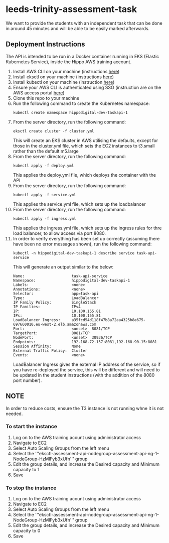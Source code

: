 # leeds-trinity-assessment-task
We want to provide the students with an independent task that can be done in around 45 minutes and will be able to be easily marked afterwards.

## Deployment Instructions
The API is intended to be run in a Docker container running in EKS (Elastic Kubernetes Service), inside the Hippo AWS training account.

1. Install AWS CLI on your machine (instructions [here](https://docs.aws.amazon.com/cli/latest/userguide/getting-started-install.html))
2. Install eksctl on your machine (instructions [here](https://docs.aws.amazon.com/emr/latest/EMR-on-EKS-DevelopmentGuide/setting-up-eksctl.html))
3. Install kubectl on your machine (instruction [here](https://docs.aws.amazon.com/eks/latest/userguide/install-kubectl.html))
4. Ensure your AWS CLI is authenticated using SSO (instruction are on the AWS access portal [here](https://hippodigital.awsapps.com/start/#/?tab=accounts))
5. Clone this repo to your machine
6. Run the following command to create the Kubernetes namespace:
   ```
   kubectl create namespace hippodigital-dev-taskapi-1
   ```
7. From the server directory, run the following command:
   ```
   eksctl create cluster -f cluster.yml
   ```
   This will create an EKS cluster in AWS utilising the defaults, except for those in the cluster.yml file, which sets the EC2 instances to t3.small rather than the default m5.large
8. From the server directory, run the following command:
   ```
   kubectl apply -f deploy.yml
   ```
   This applies the deploy.yml file, which deploys the container with the API 
9. From the server directory, run the following command:
   ```
   kubectl apply -f service.yml
   ```
   This applies the service.yml file, which sets up the loadbalancer
10. From the server directory, run the following command:
    ```
    kubectl apply -f ingress.yml
    ```
    This applies the ingress.yml file, which sets up the ingress rules for thre load balancer, to allow access via port 8080.
11. In order to verify everything has been set up correctly (assuming there have been no error messages shown), run the following command:
    ```
    kubectl -n hippodigital-dev-taskapi-1 describe service task-api-service
    ```
    This will generate an output similar to the below:
    ```
    Name:                     task-api-service
    Namespace:                hippodigital-dev-taskapi-1
    Labels:                   <none>
    Annotations:              <none>
    Selector:                 app=task-api
    Type:                     LoadBalancer
    IP Family Policy:         SingleStack
    IP Families:              IPv4
    IP:                       10.100.155.81
    IPs:                      10.100.155.81
    LoadBalancer Ingress:     a35fcd54d118f47b8a72aa4325b8a675-697660010.eu-west-2.elb.amazonaws.com
    Port:                     <unset>  8081/TCP
    TargetPort:               8081/TCP
    NodePort:                 <unset>  30936/TCP
    Endpoints:                192.168.72.157:8081,192.168.90.15:8081
    Session Affinity:         None
    External Traffic Policy:  Cluster
    Events:                   <none>
    ```
    LoadBalancer Ingress gives the external IP address of the service, so if you have re-deployed the service, this will be different and will need to be updated in the student instructions (with the addition of the 8080 port number).

## NOTE
In order to reduce costs, ensure the T3 instance is not running whne it is not needed.

### To start the instance
1. Log on to the AWS training acount using administrator access
2. Navigate to EC2
3. Select Auto Scaling Groups from the left menu
4. Select the '''eksctl-assessment-api-nodegroup-assessment-api-ng-1-NodeGroup-HzMlFyb3xUfn''' group
5. Edit the group details, and increase the Desired capacity and Minimum capacity to 1
6. Save

### To stop the instance
1. Log on to the AWS training acount using administrator access
2. Navigate to EC2
3. Select Auto Scaling Groups from the left menu
4. Select the '''eksctl-assessment-api-nodegroup-assessment-api-ng-1-NodeGroup-HzMlFyb3xUfn''' group
5. Edit the group details, and increase the Desired capacity and Minimum capacity to 0
6. Save